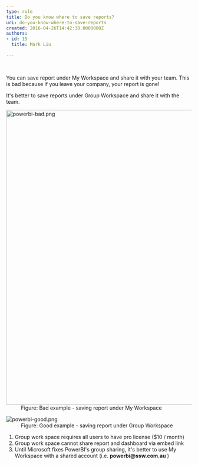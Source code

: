 ```yaml
---
type: rule
title: Do you know where to save reports?
uri: do-you-know-where-to-save-reports
created: 2016-04-26T14:42:38.0000000Z
authors:
- id: 15
  title: Mark Liu

---
```




<span class='intro'> ​<p>You can save report under My&#160;Workspace and share it with your team. This is bad because if you leave your company, your report is gone!
</p><p></p><p>It's better to save reports under&#160;Group Workspace and share it with the team.​</p> </span>

<dl class="badImage"><dt> <img src="/PublishingImages/powerbi-bad.png" alt="powerbi-bad.png" style="width&#58;800px;" /></dt><dd>Figure&#58; Bad example - saving report under My Workspace</dd></dl><dl class="goodImage"><dt><img src="/PublishingImages/powerbi-good.png" alt="powerbi-good.png" /></dt><dd>Figure&#58; Good example - saving report under Group Workspace</dd></dl><ol><li>Group work&#160;space requires&#160;all users to have pro license ($10 / month)</li><li>Group work space cannot share report and&#160;dashboard&#160;via embed link</li><li>Until  Microsoft fixes PowerBI's&#160;group sharing, it's better to use My Workspace with a shared account (i.e. <b>powerbi@ssw.com.au </b> )</li></ol>


